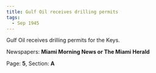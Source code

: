 ```yaml
---  
title: Gulf Oil receives drilling permits  
tags:  
  - Sep 1945  
---  
```

  
Gulf Oil receives drilling permits for the Keys.  
  
Newspapers: **Miami Morning News or The Miami Herald**  
  
Page: **5**, Section: **A** 
